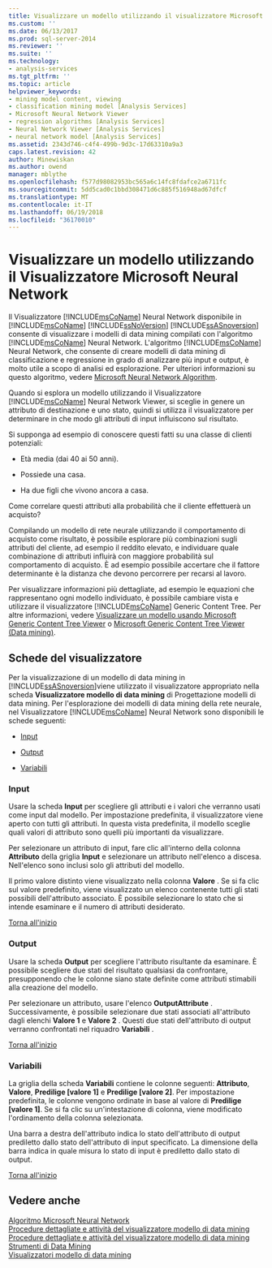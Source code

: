 ```yaml
---
title: Visualizzare un modello utilizzando il visualizzatore Microsoft Neural Network | Documenti Microsoft
ms.custom: ''
ms.date: 06/13/2017
ms.prod: sql-server-2014
ms.reviewer: ''
ms.suite: ''
ms.technology:
- analysis-services
ms.tgt_pltfrm: ''
ms.topic: article
helpviewer_keywords:
- mining model content, viewing
- classification mining model [Analysis Services]
- Microsoft Neural Network Viewer
- regression algorithms [Analysis Services]
- Neural Network Viewer [Analysis Services]
- neural network model [Analysis Services]
ms.assetid: 2343d746-c4f4-499b-9d3c-17d63310a9a3
caps.latest.revision: 42
author: Minewiskan
ms.author: owend
manager: mblythe
ms.openlocfilehash: f577d98082953bc565a6c14fc8fdafce2a6711fc
ms.sourcegitcommit: 5dd5cad0c1bbd308471d6c885f516948ad67dfcf
ms.translationtype: MT
ms.contentlocale: it-IT
ms.lasthandoff: 06/19/2018
ms.locfileid: "36170010"
---
```

# <a name="browse-a-model-using-the-microsoft-neural-network-viewer"></a>Visualizzare un modello utilizzando il Visualizzatore Microsoft Neural Network
  Il Visualizzatore [!INCLUDE[msCoName](../../includes/msconame-md.md)] Neural Network disponibile in [!INCLUDE[msCoName](../../includes/msconame-md.md)] [!INCLUDE[ssNoVersion](../../includes/ssnoversion-md.md)] [!INCLUDE[ssASnoversion](../../includes/ssasnoversion-md.md)] consente di visualizzare i modelli di data mining compilati con l'algoritmo [!INCLUDE[msCoName](../../includes/msconame-md.md)] Neural Network. L'algoritmo [!INCLUDE[msCoName](../../includes/msconame-md.md)] Neural Network, che consente di creare modelli di data mining di classificazione e regressione in grado di analizzare più input e output, è molto utile a scopo di analisi ed esplorazione. Per ulteriori informazioni su questo algoritmo, vedere [Microsoft Neural Network Algorithm](microsoft-neural-network-algorithm.md).  
  
 Quando si esplora un modello utilizzando il Visualizzatore [!INCLUDE[msCoName](../../includes/msconame-md.md)] Neural Network Viewer, si sceglie in genere un attributo di destinazione e uno stato, quindi si utilizza il visualizzatore per determinare in che modo gli attributi di input influiscono sul risultato.  
  
 Si supponga ad esempio di conoscere questi fatti su una classe di clienti potenziali:  
  
-   Età media (dai 40 ai 50 anni).  
  
-   Possiede una casa.  
  
-   Ha due figli che vivono ancora a casa.  
  
 Come correlare questi attributi alla probabilità che il cliente effettuerà un acquisto?  
  
 Compilando un modello di rete neurale utilizzando il comportamento di acquisto come risultato, è possibile esplorare più combinazioni sugli attributi del cliente, ad esempio il reddito elevato, e individuare quale combinazione di attributi influirà con maggiore probabilità sul comportamento di acquisto. È ad esempio possibile accertare che il fattore determinante è la distanza che devono percorrere per recarsi al lavoro.  
  
 Per visualizzare informazioni più dettagliate, ad esempio le equazioni che rappresentano ogni modello individuato, è possibile cambiare vista e utilizzare il visualizzatore [!INCLUDE[msCoName](../../includes/msconame-md.md)] Generic Content Tree. Per altre informazioni, vedere [Visualizzare un modello usando Microsoft Generic Content Tree Viewer](browse-a-model-using-the-microsoft-generic-content-tree-viewer.md) o [Microsoft Generic Content Tree Viewer &#40;Data mining&#41;](../microsoft-generic-content-tree-viewer-data-mining.md).  
  
##  <a name="BKMK_ViewerTabs"></a> Schede del visualizzatore  
 Per la visualizzazione di un modello di data mining in [!INCLUDE[ssASnoversion](../../includes/ssasnoversion-md.md)]viene utilizzato il visualizzatore appropriato nella scheda **Visualizzatore modello di data mining** di Progettazione modelli di data mining. Per l'esplorazione dei modelli di data mining della rete neurale, nel Visualizzatore [!INCLUDE[msCoName](../../includes/msconame-md.md)] Neural Network sono disponibili le schede seguenti:  
  
-   [Input](#BKMK_Inputs)  
  
-   [Output](#BKMK_Outputs)  
  
-   [Variabili](#BKMK_Characteristics)  
  
###  <a name="BKMK_Inputs"></a> Input  
 Usare la scheda **Input** per scegliere gli attributi e i valori che verranno usati come input dal modello. Per impostazione predefinita, il visualizzatore viene aperto con tutti gli attributi. In questa vista predefinita, il modello sceglie quali valori di attributo sono quelli più importanti da visualizzare.  
  
 Per selezionare un attributo di input, fare clic all'interno della colonna **Attributo** della griglia **Input** e selezionare un attributo nell'elenco a discesa. Nell'elenco sono inclusi solo gli attributi del modello.  
  
 Il primo valore distinto viene visualizzato nella colonna **Valore** . Se si fa clic sul valore predefinito, viene visualizzato un elenco contenente tutti gli stati possibili dell'attributo associato. È possibile selezionare lo stato che si intende esaminare e il numero di attributi desiderato.  
  
 [Torna all'inizio](#BKMK_ViewerTabs)  
  
###  <a name="BKMK_Outputs"></a> Output  
 Usare la scheda **Output** per scegliere l'attributo risultante da esaminare. È possibile scegliere due stati del risultato qualsiasi da confrontare, presupponendo che le colonne siano state definite come attributi stimabili alla creazione del modello.  
  
 Per selezionare un attributo, usare l'elenco **OutputAttribute** . Successivamente, è possibile selezionare due stati associati all'attributo dagli elenchi **Valore 1** e **Valore 2** . Questi due stati dell'attributo di output verranno confrontati nel riquadro **Variabili** .  
  
 [Torna all'inizio](#BKMK_ViewerTabs)  
  
###  <a name="BKMK_Characteristics"></a> Variabili  
 La griglia della scheda **Variabili** contiene le colonne seguenti: **Attributo**, **Valore**, **Predilige [valore 1]** e **Predilige [valore 2]**. Per impostazione predefinita, le colonne vengono ordinate in base al valore di **Predilige [valore 1]**. Se si fa clic su un'intestazione di colonna, viene modificato l'ordinamento della colonna selezionata.  
  
 Una barra a destra dell'attributo indica lo stato dell'attributo di output prediletto dallo stato dell'attributo di input specificato. La dimensione della barra indica in quale misura lo stato di input è prediletto dallo stato di output.  
  
 [Torna all'inizio](#BKMK_ViewerTabs)  
  
## <a name="see-also"></a>Vedere anche  
 [Algoritmo Microsoft Neural Network](microsoft-neural-network-algorithm.md)   
 [Procedure dettagliate e attività del visualizzatore modello di data mining](mining-model-viewer-tasks-and-how-tos.md)   
 [Procedure dettagliate e attività del visualizzatore modello di data mining](mining-model-viewer-tasks-and-how-tos.md)   
 [Strumenti di Data Mining](data-mining-tools.md)   
 [Visualizzatori modello di data mining](data-mining-model-viewers.md)  
  
  